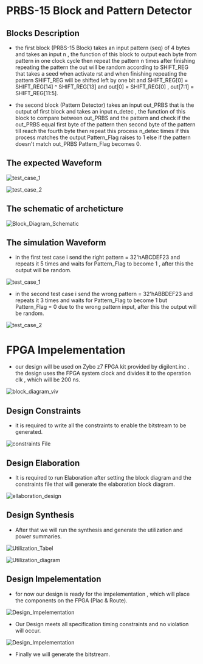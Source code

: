 # PRBS-15 Block and Pattern Detector

## Blocks Description

- the first block (PRBS-15 Block) takes an input pattern (seq) of 4 bytes and takes an input n , the function of this block to output each byte from pattern in one clock cycle then repeat the pattern n times after finishing repeating the pattern the out will be random according to SHIFT_REG that takes a seed when activate rst and when finishing repeating the pattern SHIFT_REG will be shifted left by one bit and SHIFT_REG[0] = SHIFT_REG[14] ^ SHIFT_REG[13] and out[0] = SHIFT_REG[0] , out[7:1] = SHIFT_REG[11:5].

- the second block (Pattern Detector) takes an input out_PRBS that is the output of first block and takes an input n_detec , the function of this block to compare between out_PRBS and the pattern and check if the out_PRBS equal first byte of the pattern then second byte of the pattern till reach the fourth byte then repeat this process n_detec times if this process matches the output Pattern_Flag raises to 1 else if the pattern doesn't match out_PRBS Pattern_Flag becomes 0.

## The expected Waveform

![test_case_1](ADI_Pattern_Detector/image/wavedrom_1.png)


![test_case_2](ADI_Pattern_Detector/image/wavedrom_2.png)

## The schematic of archeticture

![Block_Diagram_Schematic](ADI_Pattern_Detector/image\Block_Diagram.drawio.png)

## The simulation Waveform

- in the first test case i send the right pattern = 32'hABCDEF23 and repeats it 5 times and waits for Pattern_Flag to become 1 , 
after this the output will be random.

![test_case_1](ADI_Pattern_Detector/image\image_1.png)

- in the second test case i send the wrong pattern = 32'hABBDEF23 and repeats it 3 times and waits for Pattern_Flag to become 1 but Pattern_Flag = 0 due to the wrong pattern input, after this the output will be random.

![test_case_2](ADI_Pattern_Detector/image\image_2.PNG)

# FPGA Impelementation

- our design will be used on Zybo z7 FPGA kit provided by digilent.inc . the design uses the FPGA system clock and divides it to the operation clk , which will be 200 ns.

![block_diagram_viv](ADI_Pattern_Detector/image\block_diagram_viv.png)

## Design Constraints

- it is required to write all the constraints to enable the bitstream to be generated.

![constraints File](ADI_Pattern_Detector/image\constraints.png)

## Design Elaboration
- It is required to run Elaboration after setting the block diagram and the constraints file that will generate the elaboration block diagram.

![ellaboration_design](ADI_Pattern_Detector/image\design_ellaboration.png)

## Design Synthesis

- After that we will run the synthesis and generate the utilization and power summaries.

![Utilization_Tabel](ADI_Pattern_Detector/image\Utilization.png)

![Utilization_diagram](ADI_Pattern_Detector/image\Utilization_diag.png)

## Design Impelementation

- for now our design is ready for the impelementation , which will place the components on the FPGA (Plac & Route).

![Design_Impelementation](ADI_Pattern_Detector/image\Design_Impelementation.png)

- Our Design meets all specification timing constraints and no violation will occur.

![Design_Impelementation](ADI_Pattern_Detector/image\Volations.png)

- Finally we will generate the bitstream.





